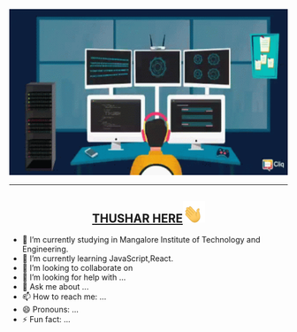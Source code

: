 <!--<p align="center">
   <h1 align="center">Hello World:wave:</h1>
</p>--> 
<div align="center">
  <img alt="This is a GIF" src="https://github.com/thushar28/GIFS/blob/main/coding.gif" width="800"px" height="300"px/>
</div>
<hr>
<h2 align="center"><b><a href="https://github.com/thushar28">THUSHAR HERE</a></b><img src="https://github.com/thushar28/GIFS/blob/main/handwave.gif" width="40px"/></h2>

<!--**thushar28/thushar28** is a ✨ _special_ ✨ repository because its `README.md` (this file) appears on your GitHub profile.
Here are some ideas to get you started:-->

- 🔭 I’m currently studying in Mangalore Institute of Technology and Engineering.
- 🌱 I’m currently learning JavaScript,React.
- 👯 I’m looking to collaborate on
- 🤔 I’m looking for help with ...
- 💬 Ask me about ...
- 📫 How to reach me: ...
- 😄 Pronouns: ...
- ⚡ Fun fact: ...

